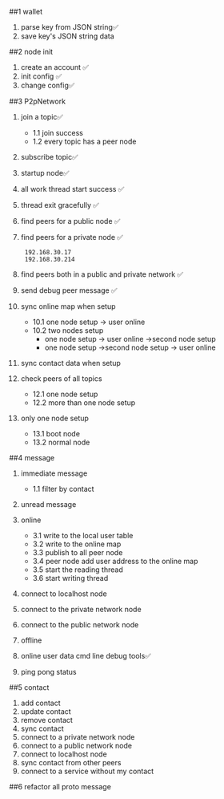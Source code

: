 ##1 wallet
1. parse key from JSON string✅
2. save key's JSON string data

##2 node init
1. create an account ✅
2. init config ✅
3. change config✅

##3 P2pNetwork
1. join a topic✅
   - 1.1 join success
    - 1.2 every topic has a peer node
2. subscribe topic✅
3. startup node✅
4. all work thread start success ✅
5. thread exit gracefully ✅
6. find peers for a public node  ✅
7. find peers for a private node ✅

        192.168.30.17
        192.168.30.214

8. find peers both in a public and private network ✅ 
9. send debug peer message ✅
10. sync online map when setup 
      - 10.1 one node setup -> user online
      - 10.2 two nodes setup
         + one node setup -> user online ->second node setup
         + one node setup ->second node setup -> user online
11. sync contact data when setup
12. check peers of all topics 
      - 12.1 one node setup
      - 12.2 more than one node setup
13. only one node setup
    - 13.1 boot node
    - 13.2 normal node
    
##4 message
1. immediate message
   - 1.1 filter by contact
2. unread message
3. online
   - 3.1 write to the local user table
   - 3.2 write to the online map
   - 3.3 publish to all peer node
   - 3.4 peer node add user address to the online map
   - 3.5 start the reading thread
   - 3.6 start writing thread

4. connect to localhost node
5. connect to the private network node
6. connect to the public network node
7. offline
8. online user data cmd line debug tools✅
9. ping pong status

##5 contact
1. add contact
2. update contact
3. remove contact
4. sync contact
5. connect to a private network node
6. connect to a public network node
7. connect to localhost node
8. sync contact from other peers
9. connect to a service without my contact

##6 refactor all proto message